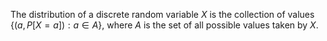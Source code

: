 The distribution of a discrete random variable $X$ is the collection of values
$\{(a,P[X = a]) : a \in A \}$, where $A$ is the set of all possible values taken by $X$.
